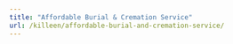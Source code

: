 ```yaml
---
title: "Affordable Burial & Cremation Service"
url: /killeen/affordable-burial-and-cremation-service/
---
```

